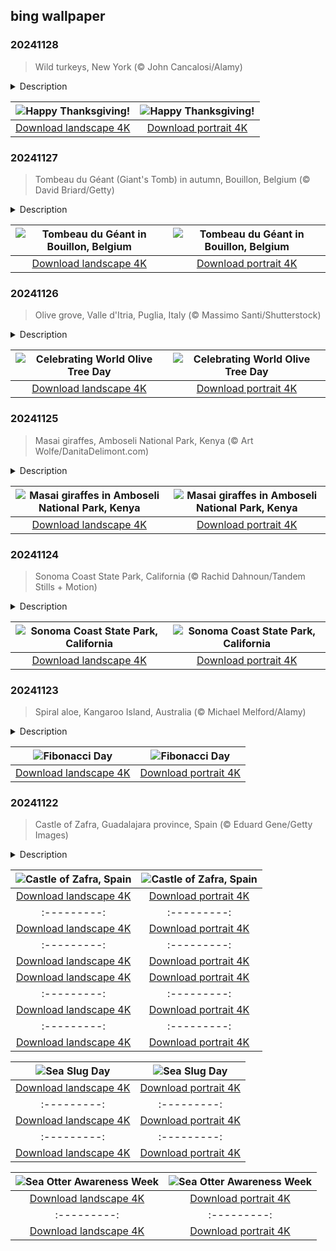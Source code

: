 ## bing wallpaper

### 20241128

> Wild turkeys, New York (© John Cancalosi/Alamy)

<details>
<summary>Description</summary>

> Today, many Americans will spend time with friends and family, giving thanks and enjoying what some consider to be the best meal of the year. The tradition dates back to English colonists who celebrated the first Thanksgiving in Plymouth, Massachusetts, in 1621. Their treacherous journey from England the year before and their first winter claimed half of the colonists, and the rest might have died too if not for the generosity of the Wampanoag people. To celebrate their first corn harvest and thank the Native Americans who helped them, the colonists held a three-day feast.
> 
> The centerpiece of today's feast for many will be the turkey, which wasn't part of early celebrations. Turkey only became a tradition in the mid-1800s after President Abraham Lincoln and writer Sarah Hale popularized the holiday and meal as a way to heal post-Civil War America. Wild turkeys like the toms (males) seen in today's image are native to North America, where they have been evolving for 20 million years. Hunted to near extinction in the 19th century, the wild turkey population has rebounded to more than 7 million birds today, thanks to conservation programs.
> 
> 

</details>

| ![Happy Thanksgiving!](https://cn.bing.com/th?id=OHR.TomTurkeys_EN-US6212893518_UHD.jpg&pid=hp&w=400&h=224&rs=1&c=4) | ![Happy Thanksgiving!](https://cn.bing.com/th?id=OHR.TomTurkeys_EN-US6212893518_1080x1920.jpg&pid=hp&w=155&h=315&rs=1&c=4) |
|:---------:|:---------:|
| [Download landscape 4K](https://cn.bing.com/th?id=OHR.TomTurkeys_EN-US6212893518_UHD.jpg) | [Download portrait 4K](https://cn.bing.com/th?id=OHR.TomTurkeys_EN-US6212893518_1080x1920.jpg) |

### 20241127

> Tombeau du Géant (Giant's Tomb) in autumn, Bouillon, Belgium (© David Briard/Getty)

<details>
<summary>Description</summary>

> Tombeau du Géant in Bouillon, Belgium, offers a picturesque panorama for those who make the journey to see it. The Giant's Tomb, as the hill is known in English, resembles a giant resting in the crook of the 130-mile-long Semois River. The name originates from a local legend about a Gallic giant, Treviso, who chose to leap off the cliffs of Rocher des Gattes rather than be captured by Roman soldiers. This vantage point, popular among hikers and road-trippers, provides a view that shifts dramatically with the seasons. During autumn, the landscape dons warm colors, as seen in today's image, making it an ideal spot for nature enthusiasts and photographers.
> 
> While here, you might want to visit Bouillon, a town that invites you to step back in time. It's famous for its medieval castle, Château de Bouillon, once home to Godfrey of Bouillon, a leader of the First Crusade. Visitors can explore the tunnels and towers of the castle, imagining what life was like during the Middle Ages.
> 
> 

</details>

| ![Tombeau du Géant in Bouillon, Belgium](https://cn.bing.com/th?id=OHR.SemoisRiver_EN-US6047540380_UHD.jpg&pid=hp&w=400&h=224&rs=1&c=4) | ![Tombeau du Géant in Bouillon, Belgium](https://cn.bing.com/th?id=OHR.SemoisRiver_EN-US6047540380_1080x1920.jpg&pid=hp&w=155&h=315&rs=1&c=4) |
|:---------:|:---------:|
| [Download landscape 4K](https://cn.bing.com/th?id=OHR.SemoisRiver_EN-US6047540380_UHD.jpg) | [Download portrait 4K](https://cn.bing.com/th?id=OHR.SemoisRiver_EN-US6047540380_1080x1920.jpg) |

### 20241126

> Olive grove, Valle d'Itria, Puglia, Italy (© Massimo Santi/Shutterstock)

<details>
<summary>Description</summary>

> Today, we're not just offering you an olive branch—we've got the whole tree. November 26 is World Olive Tree Day, so we're taking some time to appreciate this amazing plant. Olive trees were first cultivated in the eastern Mediterranean around 8,000 years ago. From there, they were introduced to the Greek islands and mainland by the Phoenicians, then farther afield, reaching Spain and the western edge of the Mediterranean by around 1000 BCE. The olive branch has been a symbol of peace since ancient times, and olive trees have been grown for their oil, wood, and fruit for millennia.
> 
> The southern region of Puglia in Italy, seen here, has an estimated 60 million olive trees and produces about 40% of the country's olive oil. The oldest olive tree in Puglia, and one of the oldest in Italy, is thought to be almost 4,000 years old and its olives are still used to make oil. The olive grove in today's image also has another link to the past: The structure between the trees is a trullo. These dwellings, made without mortar, are only found in Puglia. They show how deeply rooted the traditions of this region are.
> 
> 

</details>

| ![Celebrating World Olive Tree Day](https://cn.bing.com/th?id=OHR.TrulliGrove_EN-US5919292259_UHD.jpg&pid=hp&w=400&h=224&rs=1&c=4) | ![Celebrating World Olive Tree Day](https://cn.bing.com/th?id=OHR.TrulliGrove_EN-US5919292259_1080x1920.jpg&pid=hp&w=155&h=315&rs=1&c=4) |
|:---------:|:---------:|
| [Download landscape 4K](https://cn.bing.com/th?id=OHR.TrulliGrove_EN-US5919292259_UHD.jpg) | [Download portrait 4K](https://cn.bing.com/th?id=OHR.TrulliGrove_EN-US5919292259_1080x1920.jpg) |

### 20241125

> Masai giraffes, Amboseli National Park, Kenya (© Art Wolfe/DanitaDelimont.com)

<details>
<summary>Description</summary>

> Masai giraffes roam the vast landscapes of Amboseli National Park in Kenya, as seen in today's image. At 18 feet or more, giraffes are the world's tallest land mammals. Along with prehensile tongues that are more than a foot and a half long, they use their impressive height to eat foliage found almost 20 feet from the ground. They're also faster than you might think, being able to sprint over short distances up to 37 mph. Giraffes are common in East Africa and can be seen grazing in grasslands, woodlands, and reserves.
> 
> Established 50 years ago, Amboseli National Park covers more than 150 square miles. Its swamps and wetlands teem with wildlife, including 400 species of birds, 40 of which are birds of prey. During safaris, people can see giraffes and four of Africa's 'Big Five' animals up close—lions, leopards, elephants, and African buffalo. Amboseli offers visitors a glimpse into the traditional Maasai way of life through cultural interactions, livestock herding, and coexistence with wildlife.
> 
> 

</details>

| ![Masai giraffes in Amboseli National Park, Kenya](https://cn.bing.com/th?id=OHR.AmboseliGiraffes_EN-US9072366924_UHD.jpg&pid=hp&w=400&h=224&rs=1&c=4) | ![Masai giraffes in Amboseli National Park, Kenya](https://cn.bing.com/th?id=OHR.AmboseliGiraffes_EN-US9072366924_1080x1920.jpg&pid=hp&w=155&h=315&rs=1&c=4) |
|:---------:|:---------:|
| [Download landscape 4K](https://cn.bing.com/th?id=OHR.AmboseliGiraffes_EN-US9072366924_UHD.jpg) | [Download portrait 4K](https://cn.bing.com/th?id=OHR.AmboseliGiraffes_EN-US9072366924_1080x1920.jpg) |

### 20241124

> Sonoma Coast State Park, California (© Rachid Dahnoun/Tandem Stills + Motion)

<details>
<summary>Description</summary>

> Sonoma Coast State Park offers a picturesque retreat with its sandy beaches, natural arches, and secluded coves. Established in 1934, the park encompasses 17 miles of Northern California coastline between Jenner and Bodega Bay. Wildlife enthusiasts can spot seals, sea lions, whales, and a variety of birds like towhees, warblers, finches, sparrows, and orioles. History buffs will enjoy exploring the sea stack formation with rubbing marks believed to have been made by mammoths that roamed the area 40,000 years ago. The park is also home to historical sites like Bodega Head, where Russians built a fort in the early 1800s.
> 
> Fort Ross, near the park, was established in 1812 by the Russian-American Company. This settlement marked the southernmost expansion of Russian colonization in North America. The fort primarily served as a hub for the fur trade, focusing on hunting sea otters along the Pacific coast. By the mid-1830s, the fur trade had declined, and in 1841, the fort was sold to John Sutter, an American entrepreneur.
> 
> 

</details>

| ![Sonoma Coast State Park, California](https://cn.bing.com/th?id=OHR.SonomaCoast_EN-US5218026576_UHD.jpg&pid=hp&w=400&h=224&rs=1&c=4) | ![Sonoma Coast State Park, California](https://cn.bing.com/th?id=OHR.SonomaCoast_EN-US5218026576_1080x1920.jpg&pid=hp&w=155&h=315&rs=1&c=4) |
|:---------:|:---------:|
| [Download landscape 4K](https://cn.bing.com/th?id=OHR.SonomaCoast_EN-US5218026576_UHD.jpg) | [Download portrait 4K](https://cn.bing.com/th?id=OHR.SonomaCoast_EN-US5218026576_1080x1920.jpg) |

### 20241123

> Spiral aloe, Kangaroo Island, Australia (© Michael Melford/Alamy)

<details>
<summary>Description</summary>

> On Fibonacci Day, mathematicians and scientists honor one of their own: Leonardo Bonacci, better known as Fibonacci. The medieval mathematician popularized the Hindu-Arabic numeral system, with its use of zero, decimal points, and 10 numbers instead of the ponderous Roman numeral system. He's most famous, however, for his sequence of numbers: 0, 1, 1, 2, 3, 5, 8... By adding the first two numbers, you arrive at the third, and adding the previous two numbers, you arrive at the next number, and so on. Disregarding the zero, the first four numbers correspond to today's date, 11/23.
> 
> The Fibonacci sequence is also related to a mathematical phenomenon called the golden ratio, an irrational number that begins 1.61803 but whose terms go on forever after the decimal point. It is found in nature, including the spiral shapes of nautilus shells, sunflower seeds, pinecones, and the leaves of the spiral aloe plant in today's image. It is also found in the relationship between adjacent numbers in the Fibonacci sequence. As successive Fibonacci numbers above 5 are divided by the previous number, the answer gets ever closer to the golden ratio. These mysterious numbers intertwine in nature, creating beautiful patterns in unexpected places.
> 
> 

</details>

| ![Fibonacci Day](https://cn.bing.com/th?id=OHR.FibonacciAloe_EN-US5137471725_UHD.jpg&pid=hp&w=400&h=224&rs=1&c=4) | ![Fibonacci Day](https://cn.bing.com/th?id=OHR.FibonacciAloe_EN-US5137471725_1080x1920.jpg&pid=hp&w=155&h=315&rs=1&c=4) |
|:---------:|:---------:|
| [Download landscape 4K](https://cn.bing.com/th?id=OHR.FibonacciAloe_EN-US5137471725_UHD.jpg) | [Download portrait 4K](https://cn.bing.com/th?id=OHR.FibonacciAloe_EN-US5137471725_1080x1920.jpg) |

### 20241122

> Castle of Zafra, Guadalajara province, Spain (© Eduard Gene/Getty Images)

<details>
<summary>Description</summary>

> Perched atop a sandstone outcrop high in the Sierra de Caldereros stands the Castle of Zafra. When the Christian kingdoms of northern Spain took the region from its Moorish defenders in the 12th century, they built this castle on the site of an older fortress to defend the borderland between the two powers. Over the years, it withstood countless battles of the Reconquista—the military campaigns waged by Christian kingdoms against Muslim rule in Spain—and of the Castilian Civil War of the 14th century.
> 
> When the fighting ended in the late 15th century, the Castle of Zafra was no longer strategically important and began to fall into ruin. In 1971, Don Antonio Sanz Polo, a descendant of the castle's last warden, bought the site from the Spanish state. He then spent the next 30 years restoring the castle. These days, you're more likely to see the Castle of Zafra on the screen than in a history book—it doubled as the Tower of Joy in the sixth season of 'Game of Thrones.'
> 
> 

</details>

| ![Castle of Zafra, Spain](https://cn.bing.com/th?id=OHR.ZafraCastle_EN-US5032917939_UHD.jpg&pid=hp&w=400&h=224&rs=1&c=4) | ![Castle of Zafra, Spain](https://cn.bing.com/th?id=OHR.ZafraCastle_EN-US5032917939_1080x1920.jpg&pid=hp&w=155&h=315&rs=1&c=4) |
|:---------:|:---------:|
| [Download landscape 4K](https://cn.bing.com/th?id=OHR.ZafraCastle_EN-US5032917939_UHD.jpg) | [Download portrait 4K](https://cn.bing.com/th?id=OHR.ZafraCastle_EN-US5032917939_1080x1920.jpg) |d=OHR.CoveArch_EN-US4653050772_UHD.jpg) | [Download portrait 4K](https://cn.bing.com/th?id=OHR.CoveArch_EN-US4653050772_1080x1920.jpg) |m/th?id=OHR.VeteranReflections_EN-US4567357121_1080x1920.jpg&pid=hp&w=155&h=315&rs=1&c=4) |
|:---------:|:---------:|
| [Download landscape 4K](https://cn.bing.com/th?id=OHR.VeteranReflections_EN-US4567357121_UHD.jpg) | [Download portrait 4K](https://cn.bing.com/th?id=OHR.VeteranReflections_EN-US4567357121_1080x1920.jpg) |_EN-US4470232432_1080x1920.jpg&pid=hp&w=155&h=315&rs=1&c=4) |
|:---------:|:---------:|
| [Download landscape 4K](https://cn.bing.com/th?id=OHR.YucatanFlamingos_EN-US4470232432_UHD.jpg) | [Download portrait 4K](https://cn.bing.com/th?id=OHR.YucatanFlamingos_EN-US4470232432_1080x1920.jpg) |--:|:---------:|
| [Download landscape 4K](https://cn.bing.com/th?id=OHR.OliveTreeDay_EN-US9460125670_UHD.jpg) | [Download portrait 4K](https://cn.bing.com/th?id=OHR.OliveTreeDay_EN-US9460125670_1080x1920.jpg) |pid=hp&w=155&h=315&rs=1&c=4) |
|:---------:|:---------:|
| [Download landscape 4K](https://cn.bing.com/th?id=OHR.MonksMound_EN-US9323884241_UHD.jpg) | [Download portrait 4K](https://cn.bing.com/th?id=OHR.MonksMound_EN-US9323884241_1080x1920.jpg) |](https://cn.bing.com/th?id=OHR.Calacas_EN-US6430903741_UHD.jpg) | [Download portrait 4K](https://cn.bing.com/th?id=OHR.Calacas_EN-US6430903741_1080x1920.jpg) |.com/th?id=OHR.SealRiver_EN-US6267835630_1080x1920.jpg&pid=hp&w=155&h=315&rs=1&c=4) |
|:---------:|:---------:|
| [Download landscape 4K](https://cn.bing.com/th?id=OHR.SealRiver_EN-US6267835630_UHD.jpg) | [Download portrait 4K](https://cn.bing.com/th?id=OHR.SealRiver_EN-US6267835630_1080x1920.jpg) |e a more fitting name. Someone call Terry.
> 
> 

</details>

| ![Sea Slug Day](https://cn.bing.com/th?id=OHR.SeaAngel_EN-US5531672696_UHD.jpg&pid=hp&w=400&h=224&rs=1&c=4) | ![Sea Slug Day](https://cn.bing.com/th?id=OHR.SeaAngel_EN-US5531672696_1080x1920.jpg&pid=hp&w=155&h=315&rs=1&c=4) |
|:---------:|:---------:|
| [Download landscape 4K](https://cn.bing.com/th?id=OHR.SeaAngel_EN-US5531672696_UHD.jpg) | [Download portrait 4K](https://cn.bing.com/th?id=OHR.SeaAngel_EN-US5531672696_1080x1920.jpg) |OHR.DarkSkyAcadia_EN-US6966527964_1080x1920.jpg) |.bing.com/th?id=OHR.GoldenJellyfish_EN-US6743816471_1080x1920.jpg&pid=hp&w=155&h=315&rs=1&c=4) |
|:---------:|:---------:|
| [Download landscape 4K](https://cn.bing.com/th?id=OHR.GoldenJellyfish_EN-US6743816471_UHD.jpg) | [Download portrait 4K](https://cn.bing.com/th?id=OHR.GoldenJellyfish_EN-US6743816471_1080x1920.jpg) |ng.com/th?id=OHR.LastDollarRoad_EN-US7923638318_UHD.jpg&pid=hp&w=400&h=224&rs=1&c=4) | ![First day of autumn](https://cn.bing.com/th?id=OHR.LastDollarRoad_EN-US7923638318_1080x1920.jpg&pid=hp&w=155&h=315&rs=1&c=4) |
|:---------:|:---------:|
| [Download landscape 4K](https://cn.bing.com/th?id=OHR.LastDollarRoad_EN-US7923638318_UHD.jpg) | [Download portrait 4K](https://cn.bing.com/th?id=OHR.LastDollarRoad_EN-US7923638318_1080x1920.jpg) |ppers who hunted otters to near extinction before they were protected by law. Although sea otter populations have rebounded, they are still considered endangered. Otters live along the Pacific Coast of North America, from California up to Alaska. Although they can walk on land, they almost never find the need or desire to, even when it's nap time. When they're ready for a snooze, they'll raft up, wrap themselves in a strand of kelp to keep them from drifting away, and recline on the world's biggest waterbed.

</details>

| ![Sea Otter Awareness Week](https://cn.bing.com/th?id=OHR.SitkaOtters_EN-US7714053956_UHD.jpg&pid=hp&w=400&h=224&rs=1&c=4) | ![Sea Otter Awareness Week](https://cn.bing.com/th?id=OHR.SitkaOtters_EN-US7714053956_1080x1920.jpg&pid=hp&w=155&h=315&rs=1&c=4) |
|:---------:|:---------:|
| [Download landscape 4K](https://cn.bing.com/th?id=OHR.SitkaOtters_EN-US7714053956_UHD.jpg) | [Download portrait 4K](https://cn.bing.com/th?id=OHR.SitkaOtters_EN-US7714053956_1080x1920.jpg) |oo_EN-US7569665443_UHD.jpg&pid=hp&w=400&h=224&rs=1&c=4) | ![World Bamboo Day](https://cn.bing.com/th?id=OHR.ArashiyamaBamboo_EN-US7569665443_1080x1920.jpg&pid=hp&w=155&h=315&rs=1&c=4) |
|:---------:|:---------:|
| [Download landscape 4K](https://cn.bing.com/th?id=OHR.ArashiyamaBamboo_EN-US7569665443_UHD.jpg) | [Download portrait 4K](https://cn.bing.com/th?id=OHR.ArashiyamaBamboo_EN-US7569665443_1080x1920.jpg) |